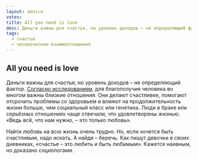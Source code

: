 ```yaml
---
layout: advice
votes:
title: All you need is love
desc: Деньги важны для счастья, но уровень доходов – не определяющий фактор.
tags:
  - счастье
  - человеческие-взаимоотношения
---
```


## All you need is love

Деньги важны для счастья, но уровень доходов – не определяющий фактор. [Согласно исследованиям](https://news.harvard.edu/gazette/story/2017/04/over-nearly-80-years-harvard-study-has-been-showing-how-to-live-a-healthy-and-happy-life/), для благополучия человека во многом важны близкие отношения. Они делают счастливее, помогают отсрочить проблемы со здоровьем и влияют на продолжительность жизни больше, чем социальный класс или генетика. Люди в браке или серьёзных отношениях чаще отвечали, что удовлетворены жизнью. «Ведь всё, что нам нужно, – это только любовь».

Найти любовь на всю жизнь очень трудно. Но, если хочется быть счастливым, надо искать. А найдя – беречь. Как пишут девочки в своих дневниках, «счастье – это любить и быть любимым». Кажется наивным, но доказано социологами.
